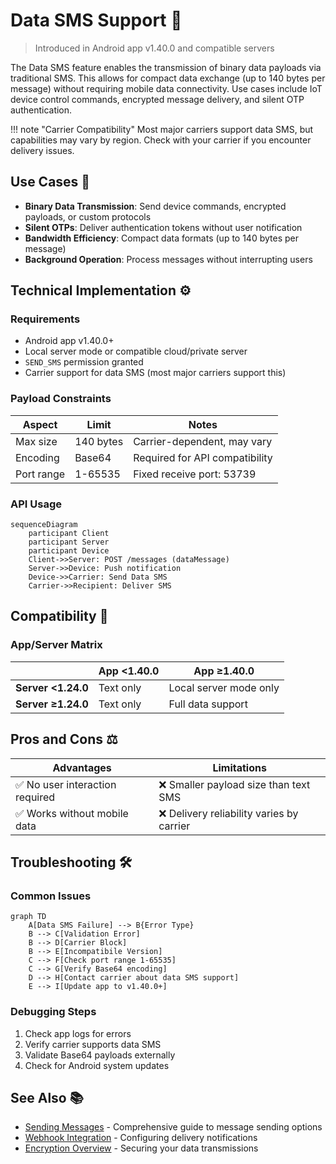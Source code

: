 # Data SMS Support 📡

> Introduced in Android app v1.40.0 and compatible servers

The Data SMS feature enables the transmission of binary data payloads via traditional SMS. This allows for compact data exchange (up to 140 bytes per message) without requiring mobile data connectivity. Use cases include IoT device control commands, encrypted message delivery, and silent OTP authentication.

!!! note "Carrier Compatibility"
    Most major carriers support data SMS, but capabilities may vary by region.
    Check with your carrier if you encounter delivery issues.

## Use Cases 🧩

- **Binary Data Transmission**: Send device commands, encrypted payloads, or custom protocols
- **Silent OTPs**: Deliver authentication tokens without user notification
- **Bandwidth Efficiency**: Compact data formats (up to 140 bytes per message)
- **Background Operation**: Process messages without interrupting users

## Technical Implementation ⚙️

### Requirements

- Android app v1.40.0+
- Local server mode or compatible cloud/private server
- `SEND_SMS` permission granted
- Carrier support for data SMS (most major carriers support this)

### Payload Constraints

| Aspect     | Limit     | Notes                          |
| ---------- | --------- | ------------------------------ |
| Max size   | 140 bytes | Carrier-dependent, may vary    |
| Encoding   | Base64    | Required for API compatibility |
| Port range | 1-65535   | Fixed receive port: 53739      |

### API Usage

```mermaid
sequenceDiagram
    participant Client
    participant Server
    participant Device
    Client->>Server: POST /messages (dataMessage)
    Server->>Device: Push notification
    Device->>Carrier: Send Data SMS
    Carrier->>Recipient: Deliver SMS
```

## Compatibility 📱

### App/Server Matrix

|                    | App <1.40.0 | App ≥1.40.0            |
| ------------------ | ----------- | ---------------------- |
| **Server <1.24.0** | Text only   | Local server mode only |
| **Server ≥1.24.0** | Text only   | Full data support      |

## Pros and Cons ⚖️

| Advantages                     | Limitations                              |
| ------------------------------ | ---------------------------------------- |
| ✅ No user interaction required | ❌ Smaller payload size than text SMS     |
| ✅ Works without mobile data    | ❌ Delivery reliability varies by carrier |

## Troubleshooting 🛠️

### Common Issues

```mermaid
graph TD
    A[Data SMS Failure] --> B{Error Type}
    B --> C[Validation Error]
    B --> D[Carrier Block]
    B --> E[Incompatibile Version]
    C --> F[Check port range 1-65535]
    C --> G[Verify Base64 encoding]
    D --> H[Contact carrier about data SMS support]
    E --> I[Update app to v1.40.0+]
```

### Debugging Steps

1. Check app logs for errors
2. Verify carrier supports data SMS
3. Validate Base64 payloads externally
4. Check for Android system updates

## See Also 📚

- [Sending Messages](./sending-messages.md) - Comprehensive guide to message sending options
- [Webhook Integration](./webhooks.md) - Configuring delivery notifications
- [Encryption Overview](../privacy/encryption.md) - Securing your data transmissions
